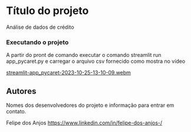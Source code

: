 # Título do projeto

Análise de dados de crédito

### Executando o projeto

A partir do pront de comando executar o comando streamlit run app_pycaret.py e carregar o arquivo csv fornecido como mostra no vídeo

[streamlit-app_pycaret-2023-10-25-13-10-09.webm](https://github.com/felipeeanjos/deploy-streamlit/assets/105378448/824ba936-8db9-41d2-94e6-0e5fbea6cdf9)



## Autores

Nomes dos desenvolvedores do projeto e informação para entrar em contato.

Felipe dos Anjos 
https://www.linkedin.com/in/felipe-dos-anjos-/

